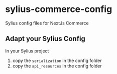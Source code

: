 # sylius-commerce-config

Sylius config files for NextJs Commerce

## Adapt your Sylius Config

In your Sylius project

1. copy the `serialization` in the config folder
2. copy the `api_resources` in the config folder
